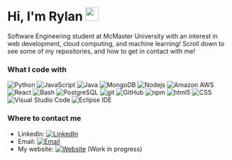 # Hi, I'm Rylan <img src="https://raw.githubusercontent.com/MartinHeinz/MartinHeinz/master/wave.gif" width="30px">
Software Engineering student at McMaster University with an interest in web development, cloud computing, and machine learning! Scroll down to see some of my repositories, and how to get in contact with me!

### What I code with

<p>
  
  <img alt="Python" src="https://img.shields.io/badge/-Python-3776AB?style=flat-square&logo=java&logoColor=white" />
  
  <img alt="JavaScript" src="https://img.shields.io/badge/-JavaScript-F7DF1E?style=flat-square&logo=javascript&logoColor=white"/>
 
  <img alt="Java" src="https://img.shields.io/badge/-Java-007396?style=flat-square&logo=java&logoColor=white" />
  
  <img alt="MongoDB" src="https://img.shields.io/badge/-MongoDB-13aa52?style=flat-square&logo=mongodb&logoColor=white" />
  
  <img alt="Nodejs" src="https://img.shields.io/badge/-Nodejs-43853d?style=flat-square&logo=Node.js&logoColor=white" />
  
  <img alt="Amazon AWS" src="https://img.shields.io/badge/-AWS-232F3E?style=flat-square&logo=amazon-aws&logoColor=white" />
   
  <img alt="React" src="https://img.shields.io/badge/-React-45b8d8?style=flat-square&logo=react&logoColor=white" />
  
  <img alt="Bash" src="https://img.shields.io/badge/-Bash-4EAA25?style=flat-square&logo=gnu-bash&logoColor=white" />
  
  <img alt="PostgreSQL" src="https://img.shields.io/badge/-PostgreSQL-336791?style=flat-square&logo=postgresql&logoColor=white" />

  <img alt="git" src="https://img.shields.io/badge/-Git-F05032?style=flat-square&logo=git&logoColor=white" />

  <img alt="GitHub" src="https://img.shields.io/badge/-GitHub-181717?style=flat-square&logo=github&logoColor=white" />
  
  <img alt="npm" src="https://img.shields.io/badge/-npm-CB3837?style=flat-square&logo=npm&logoColor=white" />
  
  <img alt="html5" src="https://img.shields.io/badge/-HTML5-E34F26?style=flat-square&logo=html5&logoColor=white" />

  <img alt="CSS" src="https://img.shields.io/badge/-CSS-1572B6?style=flat-square&logo=css3&logoColor=white" />
  
  <img alt="Visual Studio Code" src="https://img.shields.io/badge/-Visual_Studio_Code-007ACC?style=flat-square&logo=visual-studio-code&logoColor=white" />
  
  <img alt="Eclipse IDE" src="https://img.shields.io/badge/-Eclipse_IDE-2C2255?style=flat-square&logo=eclipse-ide&logoColor=white" />

</p>

### Where to contact me

- LinkedIn: [<img alt="LinkedIn" src="https://img.shields.io/badge/-rylansykes-0077B5?style=for-the-badge&logo=linkedin&logoColor=white" />](https://www.linkedin.com/in/rylansykes/)
- Email: [<img alt="Email" src="https://img.shields.io/badge/-rylan.sykes@outlook.com-0078D4?style=for-the-badge&logo=microsoft-outlook&logoColor=white" />](mailto:rylan.sykes@outlook.com)
- My website: [<img alt="Website" src="https://img.shields.io/badge/-Personal_Portfolio-000000?style=for-the-badge&logo=json&logoColor=white" />](https://rylan04.github.io/personal-website/) (Work in progress)



<!--
**rylan04/rylan04** is a ✨ _special_ ✨ repository because its `README.md` (this file) appears on your GitHub profile.

Here are some ideas to get you started:

- 🔭 I’m currently working on ...
- 🌱 I’m currently learning ...
- 👯 I’m looking to collaborate on ...
- 🤔 I’m looking for help with ...
- 💬 Ask me about ...
- 📫 How to reach me: ...
- 😄 Pronouns: ...
- ⚡ Fun fact: ...
-->
